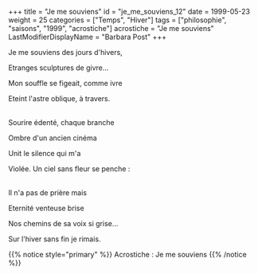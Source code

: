 +++
title = "Je me souviens"
id = "je_me_souviens_12"
date = 1999-05-23
weight = 25
categories = ["Temps", "Hiver"]
tags = ["philosophie", "saisons", "1999", "acrostiche"]
acrostiche = "Je me souviens"
LastModifierDisplayName = "Barbara Post"
+++

Je me souviens des jours d'hivers,

Etranges sculptures de givre...

Mon souffle se figeait, comme ivre

Eteint l'astre oblique, à travers.

 \
Sourire édenté, chaque branche

Ombre d'un ancien cinéma

Unit le silence qui m'a

Violée. Un ciel sans fleur se penche :

 \
Il n'a pas de prière mais

Eternité venteuse brise

Nos chemins de sa voix si grise...

Sur l'hiver sans fin je rimais.

{{% notice style="primary" %}}
Acrostiche : Je me souviens
{{% /notice %}}
